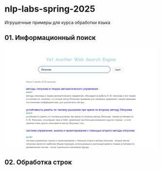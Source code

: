 # nlp-labs-spring-2025

Игрушечные примеры для курса обработки языка

## 01. Информационный поиск

![img](01_information_retrieval/dummy_engine.jpg)

## 02. Обработка строк

